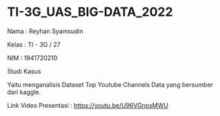 # TI-3G_UAS_BIG-DATA_2022

Nama  : Reyhan Syamsudin 

Kelas : TI - 3G / 27

NIM   : 1941720210

Studi Kasus 

Yaitu menganalisis Dataset Top Youtube Channels Data yang bersumber dari kaggle.

Link Video Presentasi : https://youtu.be/U96VGnpsMWU

